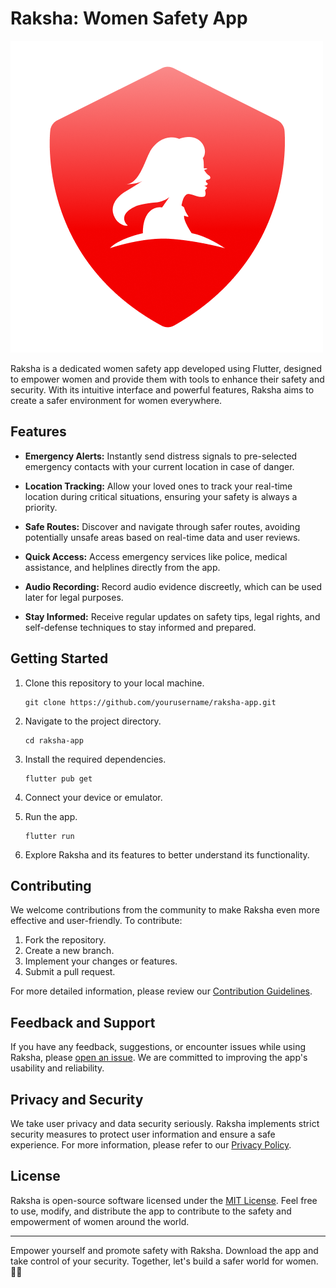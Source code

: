 # Raksha: Women Safety App

![Raksha Logo](https://github.com/digambar2002/raksha/blob/master/assets/images/raksha.png)

Raksha is a dedicated women safety app developed using Flutter, designed to empower women and provide them with tools to enhance their safety and security. With its intuitive interface and powerful features, Raksha aims to create a safer environment for women everywhere.

## Features

- **Emergency Alerts:** Instantly send distress signals to pre-selected emergency contacts with your current location in case of danger.

- **Location Tracking:** Allow your loved ones to track your real-time location during critical situations, ensuring your safety is always a priority.

- **Safe Routes:** Discover and navigate through safer routes, avoiding potentially unsafe areas based on real-time data and user reviews.

- **Quick Access:** Access emergency services like police, medical assistance, and helplines directly from the app.

- **Audio Recording:** Record audio evidence discreetly, which can be used later for legal purposes.

- **Stay Informed:** Receive regular updates on safety tips, legal rights, and self-defense techniques to stay informed and prepared.

## Getting Started

1. Clone this repository to your local machine.
   ```
   git clone https://github.com/yourusername/raksha-app.git
   ```

2. Navigate to the project directory.
   ```
   cd raksha-app
   ```

3. Install the required dependencies.
   ```
   flutter pub get
   ```

4. Connect your device or emulator.

5. Run the app.
   ```
   flutter run
   ```

6. Explore Raksha and its features to better understand its functionality.

## Contributing

We welcome contributions from the community to make Raksha even more effective and user-friendly. To contribute:

1. Fork the repository.
2. Create a new branch.
3. Implement your changes or features.
4. Submit a pull request.

For more detailed information, please review our [Contribution Guidelines](CONTRIBUTING.md).

## Feedback and Support

If you have any feedback, suggestions, or encounter issues while using Raksha, please [open an issue](https://github.com/yourusername/raksha-app/issues). We are committed to improving the app's usability and reliability.

## Privacy and Security

We take user privacy and data security seriously. Raksha implements strict security measures to protect user information and ensure a safe experience. For more information, please refer to our [Privacy Policy](PRIVACY.md).

## License

Raksha is open-source software licensed under the [MIT License](LICENSE). Feel free to use, modify, and distribute the app to contribute to the safety and empowerment of women around the world.

---

Empower yourself and promote safety with Raksha. Download the app and take control of your security. Together, let's build a safer world for women. 💪🚀